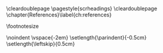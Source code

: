\cleardoublepage
\pagestyle{scrheadings}
\cleardoublepage
\chapter{References}\label{ch:references}

\footnotesize

[//]: # (Above command makes the text size of the references smaller)

\noindent
\vspace{-2em}
\setlength{\parindent}{-0.5cm}
\setlength{\leftskip}{0.5cm}

[//]: # (Above commands give the references imported by pandoc a hanging indent.)
